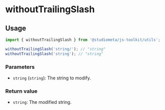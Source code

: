 # withoutTrailingSlash

## Usage

```js
import { withoutTrailingSlash } from '@studiometa/js-toolkit/utils';

withoutTrailingSlash('string/'); // "string"
withoutTrailingSlash('string'); // "string"
```

### Parameters

- `string` (`string`): The string to modify.

### Return value

- `string`: The modified string.
